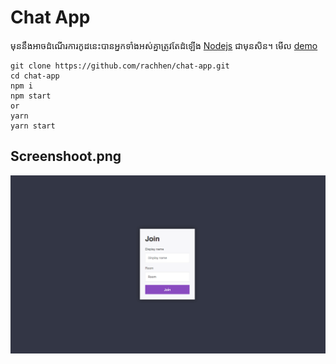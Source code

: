 # Chat App
មុននឹងអាចដំណើរការកូដនេះបានអ្នកទាំងអស់គ្នាត្រូវតែដំឡើង [Nodejs](https://nodejs.org/en/)  ជាមុនសិន។ មើល [demo](https://rachhen-chat-app.herokuapp.com)

    git clone https://github.com/rachhen/chat-app.git
    cd chat-app
    npm i
    npm start
    or
    yarn 
    yarn start
   ## Screenshoot.png
![enter image description here](https://raw.githubusercontent.com/rachhen/chat-app/master/screenshot.png)
